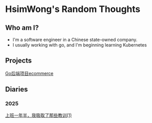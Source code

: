 # HsimWong's Random Thoughts

## Who am I?

- I'm a software engineer in a Chinese state-owned company.
- I usually working with go, and I'm beginning learning Kubernetes

## Projects
[Go后端项目ecommerce](hsimwong.github.io/projects/user-center)

## Diaries

### 2025

[上班一年半，我吸取了那些教训(1)](hsimwong.github.io/diaries/Apr8-2025)
